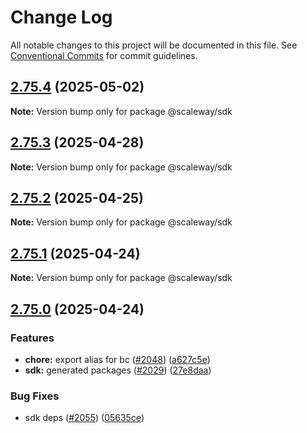 # Change Log

All notable changes to this project will be documented in this file.
See [Conventional Commits](https://conventionalcommits.org) for commit guidelines.

## [2.75.4](https://github.com/scaleway/scaleway-sdk-js/compare/@scaleway/sdk@2.75.3...@scaleway/sdk@2.75.4) (2025-05-02)

**Note:** Version bump only for package @scaleway/sdk

## [2.75.3](https://github.com/scaleway/scaleway-sdk-js/compare/@scaleway/sdk@2.75.2...@scaleway/sdk@2.75.3) (2025-04-28)

**Note:** Version bump only for package @scaleway/sdk

## [2.75.2](https://github.com/scaleway/scaleway-sdk-js/compare/@scaleway/sdk@2.75.1...@scaleway/sdk@2.75.2) (2025-04-25)

**Note:** Version bump only for package @scaleway/sdk

## [2.75.1](https://github.com/scaleway/scaleway-sdk-js/compare/@scaleway/sdk@2.75.0...@scaleway/sdk@2.75.1) (2025-04-24)

**Note:** Version bump only for package @scaleway/sdk

## [2.75.0](https://github.com/scaleway/scaleway-sdk-js/compare/@scaleway/sdk@2.74.0...@scaleway/sdk@2.75.0) (2025-04-24)

### Features

- **chore:** export alias for bc ([#2048](https://github.com/scaleway/scaleway-sdk-js/issues/2048)) ([a627c5e](https://github.com/scaleway/scaleway-sdk-js/commit/a627c5e5b6bae1a81c53ba01bbf9370f995613c9))
- **sdk:** generated packages ([#2029](https://github.com/scaleway/scaleway-sdk-js/issues/2029)) ([27e8daa](https://github.com/scaleway/scaleway-sdk-js/commit/27e8daacea2203f9e41b2920ef03963ed4a7ec09))

### Bug Fixes

- sdk deps ([#2055](https://github.com/scaleway/scaleway-sdk-js/issues/2055)) ([05635ce](https://github.com/scaleway/scaleway-sdk-js/commit/05635cee73c61727a19a79d69fb0bd0bda3034b2))
